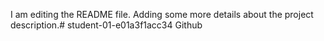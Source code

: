 I am editing the README file. Adding some more details about the project description.# student-01-e01a3f1acc34
Github 

